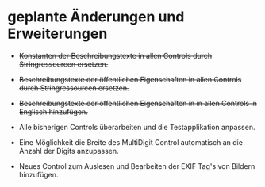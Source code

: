 # geplante Änderungen und Erweiterungen

- ~~Konstanten der Beschreibungstexte in allen Controls durch Stringressourcen ersetzen.~~

- ~~Beschreibungstexte der öffentlichen Eigenschaften in allen Controls durch Stringressourcen ersetzen.~~

- ~~Beschreibungstexte der öffentlichen Eigenschaften in in allen Controls in Englisch hinzufügen.~~

- Alle bisherigen Controls überarbeiten und die Testapplikation anpassen.

- Eine Möglichkeit die Breite des MultiDigit Control automatisch an die Anzahl der Digits anzupassen.

- Neues Control zum Auslesen und Bearbeiten der EXIF Tag's von Bildern hinzufügen.
